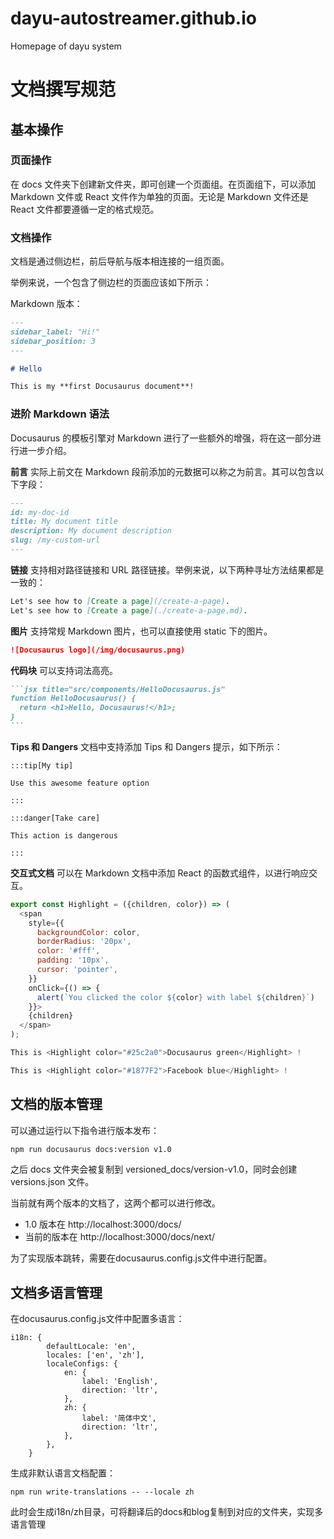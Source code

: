 # dayu-autostreamer.github.io

Homepage of dayu system

# 文档撰写规范

## 基本操作

### 页面操作

在 docs 文件夹下创建新文件夹，即可创建一个页面组。在页面组下，可以添加 Markdown 文件或 React 文件作为单独的页面。无论是 Markdown 文件还是 React 文件都要遵循一定的格式规范。

### 文档操作

文档是通过侧边栏，前后导航与版本相连接的一组页面。

举例来说，一个包含了侧边栏的页面应该如下所示：

Markdown 版本：

```markdown
---
sidebar_label: "Hi!"
sidebar_position: 3
---

# Hello

This is my **first Docusaurus document**!
```

### 进阶 Markdown 语法

Docusaurus 的模板引擎对 Markdown 进行了一些额外的增强，将在这一部分进行进一步介绍。

**前言** 实际上前文在 Markdown 段前添加的元数据可以称之为前言。其可以包含以下字段：

```markdown
---
id: my-doc-id
title: My document title
description: My document description
slug: /my-custom-url
---
```

**链接** 支持相对路径链接和 URL 路径链接。举例来说，以下两种寻址方法结果都是一致的：

```markdown
Let's see how to [Create a page](/create-a-page).
Let's see how to [Create a page](./create-a-page.md).
```

**图片** 支持常规 Markdown 图片，也可以直接使用 static 下的图片。

```markdown
![Docusaurus logo](/img/docusaurus.png)
```

**代码块** 可以支持词法高亮。

````markdown
```jsx title="src/components/HelloDocusaurus.js"
function HelloDocusaurus() {
  return <h1>Hello, Docusaurus!</h1>;
}
```
````

**Tips 和 Dangers** 文档中支持添加 Tips 和 Dangers 提示，如下所示：

```
:::tip[My tip]

Use this awesome feature option

:::

:::danger[Take care]

This action is dangerous

:::
```

**交互式文档** 可以在 Markdown 文档中添加 React 的函数式组件，以进行响应交互。

```javascript
export const Highlight = ({children, color}) => (
  <span
    style={{
      backgroundColor: color,
      borderRadius: '20px',
      color: '#fff',
      padding: '10px',
      cursor: 'pointer',
    }}
    onClick={() => {
      alert(`You clicked the color ${color} with label ${children}`)
    }}>
    {children}
  </span>
);

This is <Highlight color="#25c2a0">Docusaurus green</Highlight> !

This is <Highlight color="#1877F2">Facebook blue</Highlight> !
```

## 文档的版本管理

可以通过运行以下指令进行版本发布：

```bash
npm run docusaurus docs:version v1.0
```

之后 docs 文件夹会被复制到 versioned_docs/version-v1.0，同时会创建 versions.json 文件。

当前就有两个版本的文档了，这两个都可以进行修改。

- 1.0 版本在 http://localhost:3000/docs/
- 当前的版本在 http://localhost:3000/docs/next/

为了实现版本跳转，需要在docusaurus.config.js文件中进行配置。

## 文档多语言管理

在docusaurus.config.js文件中配置多语言：

```
i18n: {
        defaultLocale: 'en',
        locales: ['en', 'zh'],
        localeConfigs: {
            en: {
                label: 'English',
                direction: 'ltr',
            },
            zh: {
                label: '简体中文',
                direction: 'ltr',
            },
        },
    }
```

生成非默认语言文档配置：
```shell
npm run write-translations -- --locale zh
```

此时会生成i18n/zh目录，可将翻译后的docs和blog复制到对应的文件夹，实现多语言管理
